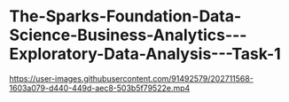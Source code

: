 # The-Sparks-Foundation-Data-Science-Business-Analytics---Exploratory-Data-Analysis---Task-1

https://user-images.githubusercontent.com/91492579/202711568-1603a079-d440-449d-aec8-503b5f79522e.mp4

